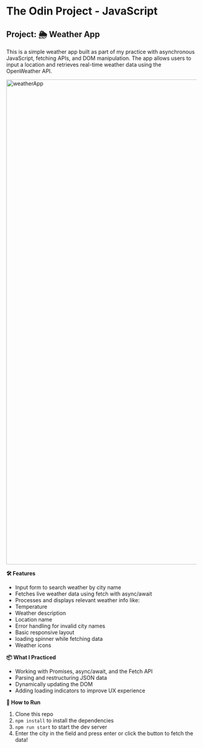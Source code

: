 # The Odin Project - JavaScript
## Project: 🌦️ Weather App

This is a simple weather app built as part of my practice with asynchronous JavaScript, fetching APIs, and DOM manipulation. The app allows users to input a location and retrieves real-time weather data using the OpenWeather API.

<img width="2556" height="1282" alt="weatherApp" src="https://github.com/user-attachments/assets/5cdf2145-7127-4be4-847d-1c76a07f487c" />


**🛠️ Features**
* Input form to search weather by city name
* Fetches live weather data using fetch with async/await
* Processes and displays relevant weather info like:
* Temperature
* Weather description
* Location name
* Error handling for invalid city names
* Basic responsive layout
* loading spinner while fetching data
* Weather icons

**📦 What I Practiced**
* Working with Promises, async/await, and the Fetch API
* Parsing and restructuring JSON data
* Dynamically updating the DOM
* Adding loading indicators to improve UX experience

**🚀 How to Run**
1. Clone this repo
2. ```npm install``` to install the dependencies
3. ```npm run start``` to start the dev server
4. Enter the city in the field and press enter or click the button to fetch the data!
